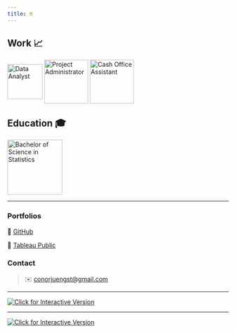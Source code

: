 ```yaml
---
title: π
---
```


## Work :chart_with_upwards_trend:

<img src="https://raw.githubusercontent.com/ConorJuengst/conorjuengst.github.io/master/ECG2.png" height="80" align="middle" title="Data Analyst">
<img src="https://raw.githubusercontent.com/ConorJuengst/conorjuengst.github.io/master/SIE.jpg" height="100" align="middle" title="Project Administrator">
<img src="https://raw.githubusercontent.com/ConorJuengst/conorjuengst.github.io/master/SDZ.jpg" height="100" align="middle" title="Cash Office Assistant">

## Education :mortar_board:

<img src="https://raw.githubusercontent.com/ConorJuengst/conorjuengst.github.io/master/SDSU.jpg" width="125" align="middle" title="Bachelor of Science in Statistics">

---

### Portfolios

:link: [GitHub](https://github.com/ConorJuengst/portfolio)

:link: [Tableau Public](https://public.tableau.com/profile/conor.juengst)

### Contact

> :envelope: <conorjuengst@gmail.com>

---

[<img src="https://raw.githubusercontent.com/ConorJuengst/conorjuengst.github.io/master/Fiji Earthquakes.png" align="middle" title="Click for Interactive Version">](https://public.tableau.com/profile/conor.juengst#!/vizhome/FijiEarthquakes/FijiEarthquakes)

---

[<img src="https://raw.githubusercontent.com/ConorJuengst/conorjuengst.github.io/master/Fisher's Iris Data.png" align="middle" title="Click for Interactive Version">](https://public.tableau.com/profile/conor.juengst#!/vizhome/FishersIrisData-Cluster/FishersIrisData)
